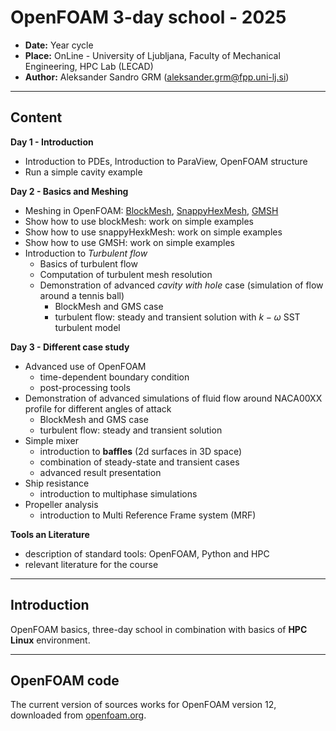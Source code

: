 # **OpenFOAM 3-day school - 2025**

- **Date:** Year cycle
- **Place:** OnLine - University of Ljubljana, Faculty of Mechanical Engineering, HPC Lab (LECAD)
- **Author:** Aleksander Sandro GRM (aleksander.grm@fpp.uni-lj.si)

---
## Content

**Day 1 - Introduction**
 - Introduction to PDEs, Introduction to ParaView, OpenFOAM structure
 - Run a simple cavity example

**Day 2 - Basics and Meshing**
 - Meshing in OpenFOAM: [BlockMesh](https://doc.cfd.direct/openfoam/user-guide-v12/blockmesh), [SnappyHexMesh](https://doc.cfd.direct/openfoam/user-guide-v12/snappyhexmesh), [GMSH](https://gmsh.info/)
 - Show how to use blockMesh: work on simple examples
 - Show how to use snappyHexkMesh: work on simple examples
 - Show how to use GMSH: work on simple examples
 - Introduction to *Turbulent flow*
   - Basics of turbulent flow
   - Computation of turbulent mesh resolution
   - Demonstration of advanced *cavity with hole* case (simulation of flow around a tennis ball)
     - BlockMesh and GMS case
     - turbulent flow: steady and transient solution with $k-\omega$ SST turbulent model

**Day 3 - Different case study**
 - Advanced use of OpenFOAM
   - time-dependent boundary condition
   - post-processing tools
 - Demonstration of advanced simulations of fluid flow around NACA00XX profile for different angles of attack
   - BlockMesh and GMS case
   - turbulent flow: steady and transient solution
- Simple mixer
   - introduction to **baffles** (2d surfaces in 3D space)
   - combination of steady-state and transient cases
   - advanced result presentation
- Ship resistance
   - introduction to multiphase simulations
- Propeller analysis
   - introduction to Multi Reference Frame system (MRF)  

**Tools an Literature**
 - description of standard tools: OpenFOAM, Python and HPC
 - relevant literature for the course

---
## Introduction

OpenFOAM basics, three-day school in combination with basics of **HPC Linux** environment. 

---
 
## OpenFOAM code

The current version of sources works for OpenFOAM version 12, downloaded from [openfoam.org](https://openfoam.org).  
